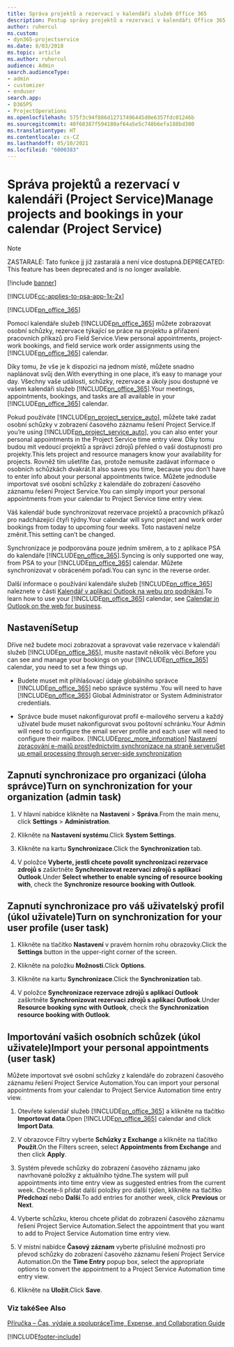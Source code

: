 ```yaml
---
title: Správa projektů a rezervací v kalendáři služeb Office 365
description: Postup správy projektů a rezervací v kalendáři Office 365
author: ruhercul
ms.custom:
- dyn365-projectservice
ms.date: 8/03/2018
ms.topic: article
ms.author: ruhercul
audience: Admin
search.audienceType:
- admin
- customizer
- enduser
search.app:
- D365PS
- ProjectOperations
ms.openlocfilehash: 575f3c94f886d12717496445d0e6357fdc01246b
ms.sourcegitcommit: 40f68387f594180af64a5e5c748b6efa188bd300
ms.translationtype: HT
ms.contentlocale: cs-CZ
ms.lasthandoff: 05/10/2021
ms.locfileid: "6000383"
---
```

# <a name="manage-projects-and-bookings-in-your-calendar-project-service"></a><span data-ttu-id="d0cdb-103">Správa projektů a rezervací v kalendáři (Project Service)</span><span class="sxs-lookup"><span data-stu-id="d0cdb-103">Manage projects and bookings in your calendar (Project Service)</span></span>

> [!Note]
> <span data-ttu-id="d0cdb-104">ZASTARALÉ: Tato funkce jj již zastaralá a není více dostupná.</span><span class="sxs-lookup"><span data-stu-id="d0cdb-104">DEPRECATED: This feature has been deprecated and is no longer available.</span></span>

[!include [banner](../includes/psa-now-project-operations.md)]

[!INCLUDE[cc-applies-to-psa-app-1x-2x](../includes/cc-applies-to-psa-app-1x-2x.md)]

[!INCLUDE[pn_office_365](../includes/pn-office-365.md)] 

<span data-ttu-id="d0cdb-105">Pomocí kalendáře služeb [!INCLUDE[pn_office_365](../includes/pn-office-365.md)] můžete zobrazovat osobní schůzky, rezervace týkající se práce na projektu a přiřazení pracovních příkazů pro Field Service.</span><span class="sxs-lookup"><span data-stu-id="d0cdb-105">View personal appointments, project-work bookings, and field service work order assignments using the [!INCLUDE[pn_office_365](../includes/pn-office-365.md)] calendar.</span></span>  
  
 <span data-ttu-id="d0cdb-106">Díky tomu, že vše je k dispozici na jednom místě, můžete snadno naplánovat svůj den.</span><span class="sxs-lookup"><span data-stu-id="d0cdb-106">With everything in one place, it’s easy to manage your day.</span></span> <span data-ttu-id="d0cdb-107">Všechny vaše události, schůzky, rezervace a úkoly jsou dostupné ve vašem kalendáři služeb [!INCLUDE[pn_office_365](../includes/pn-office-365.md)].</span><span class="sxs-lookup"><span data-stu-id="d0cdb-107">Your meetings, appointments, bookings, and tasks are all available in your [!INCLUDE[pn_office_365](../includes/pn-office-365.md)] calendar.</span></span>  
  
 <span data-ttu-id="d0cdb-108">Pokud používáte [!INCLUDE[pn_project_service_auto](../includes/pn-project-service-auto.md)], můžete také zadat osobní schůzky v zobrazení časového záznamu řešení Project Service.</span><span class="sxs-lookup"><span data-stu-id="d0cdb-108">If you’re using [!INCLUDE[pn_project_service_auto](../includes/pn-project-service-auto.md)], you can also enter your personal appointments in the Project Service time entry view.</span></span> <span data-ttu-id="d0cdb-109">Díky tomu budou mít vedoucí projektů a správci zdrojů přehled o vaší dostupnosti pro projekty.</span><span class="sxs-lookup"><span data-stu-id="d0cdb-109">This lets project and resource managers know your availability for projects.</span></span> <span data-ttu-id="d0cdb-110">Rovněž tím ušetříte čas, protože nemusíte zadávat informace o osobních schůzkách dvakrát.</span><span class="sxs-lookup"><span data-stu-id="d0cdb-110">It also saves you time, because you don’t have to enter info about your personal appointments twice.</span></span> <span data-ttu-id="d0cdb-111">Můžete jednoduše importovat své osobní schůzky z kalendáře do zobrazení časového záznamu řešení Project Service.</span><span class="sxs-lookup"><span data-stu-id="d0cdb-111">You can simply import your personal appointments from your calendar to Project Service time entry view.</span></span>  
  
 <span data-ttu-id="d0cdb-112">Váš kalendář bude synchronizovat rezervace projektů a pracovních příkazů pro nadcházející čtyři týdny.</span><span class="sxs-lookup"><span data-stu-id="d0cdb-112">Your calendar will sync project and work order bookings from today to upcoming four weeks.</span></span> <span data-ttu-id="d0cdb-113">Toto nastavení nelze změnit.</span><span class="sxs-lookup"><span data-stu-id="d0cdb-113">This setting can’t be changed.</span></span>  
  
 <span data-ttu-id="d0cdb-114">Synchronizace je podporována pouze jedním směrem, a to z aplikace PSA do kalendáře [!INCLUDE[pn_office_365](../includes/pn-office-365.md)].</span><span class="sxs-lookup"><span data-stu-id="d0cdb-114">Syncing is only supported one way, from PSA to your [!INCLUDE[pn_office_365](../includes/pn-office-365.md)] calendar.</span></span> <span data-ttu-id="d0cdb-115">Můžete synchronizovat v obráceném pořadí.</span><span class="sxs-lookup"><span data-stu-id="d0cdb-115">You can sync in the reverse order.</span></span> 
  
 <span data-ttu-id="d0cdb-116">Další informace o používání kalendáře služeb [!INCLUDE[pn_office_365](../includes/pn-office-365.md)] naleznete v části [Kalendář v aplikaci Outlook na webu pro podnikání](https://support.office.com/article/Calendar-in-Outlook-on-the-web-for-business-5219c457-d1fe-4c2f-9032-1a816b88e936).</span><span class="sxs-lookup"><span data-stu-id="d0cdb-116">To learn how to use your [!INCLUDE[pn_office_365](../includes/pn-office-365.md)] calendar, see [Calendar in Outlook on the web for business](https://support.office.com/article/Calendar-in-Outlook-on-the-web-for-business-5219c457-d1fe-4c2f-9032-1a816b88e936).</span></span>  
  
## <a name="setup"></a><span data-ttu-id="d0cdb-117">Nastavení</span><span class="sxs-lookup"><span data-stu-id="d0cdb-117">Setup</span></span>  
 <span data-ttu-id="d0cdb-118">Dříve než budete moci zobrazovat a spravovat vaše rezervace v kalendáři služeb [!INCLUDE[pn_office_365](../includes/pn-office-365.md)], musíte nastavit několik věcí.</span><span class="sxs-lookup"><span data-stu-id="d0cdb-118">Before you can see and manage your bookings on your [!INCLUDE[pn_office_365](../includes/pn-office-365.md)] calendar, you need to set a few things up.</span></span>  
  
- <span data-ttu-id="d0cdb-119">Budete muset mít přihlašovací údaje globálního správce [!INCLUDE[pn_office_365](../includes/pn-office-365.md)] nebo správce systému .</span><span class="sxs-lookup"><span data-stu-id="d0cdb-119">You will need to have [!INCLUDE[pn_office_365](../includes/pn-office-365.md)] Global Administrator or System Administrator credentials.</span></span>  
  
- <span data-ttu-id="d0cdb-120">Správce bude muset nakonfigurovat profil e-mailového serveru a každý uživatel bude muset nakonfigurovat svou poštovní schránku.</span><span class="sxs-lookup"><span data-stu-id="d0cdb-120">Your Admin will need to configure the email server profile and each user will need to configure their mailbox.</span></span> [!INCLUDE[proc_more_information](../includes/proc-more-information.md)] <span data-ttu-id="d0cdb-121">[Nastavení zpracování e-mailů prostřednictvím synchronizace na straně serveru](/dynamics365/customerengagement/on-premises/admin/set-up-server-side-synchronization-of-email-appointments-contacts-and-tasks)</span><span class="sxs-lookup"><span data-stu-id="d0cdb-121">[Set up email processing through server-side synchronization](/dynamics365/customerengagement/on-premises/admin/set-up-server-side-synchronization-of-email-appointments-contacts-and-tasks)</span></span>  
  
## <a name="turn-on-synchronization-for-your-organization-admin-task"></a><span data-ttu-id="d0cdb-122">Zapnutí synchronizace pro organizaci (úloha správce)</span><span class="sxs-lookup"><span data-stu-id="d0cdb-122">Turn on synchronization for your organization (admin task)</span></span>  
  
1.  <span data-ttu-id="d0cdb-123">V hlavní nabídce klikněte na **Nastavení** > **Správa**.</span><span class="sxs-lookup"><span data-stu-id="d0cdb-123">From the main menu, click **Settings** > **Administration**.</span></span>  
  
2.  <span data-ttu-id="d0cdb-124">Klikněte na **Nastavení systému**.</span><span class="sxs-lookup"><span data-stu-id="d0cdb-124">Click **System Settings**.</span></span>  
  
3.  <span data-ttu-id="d0cdb-125">Klikněte na kartu **Synchronizace**.</span><span class="sxs-lookup"><span data-stu-id="d0cdb-125">Click the **Synchronization** tab.</span></span>  
  
4.  <span data-ttu-id="d0cdb-126">V položce **Vyberte, jestli chcete povolit synchronizaci rezervace zdrojů s** zaškrtněte **Synchronizovat rezervaci zdrojů s aplikací Outlook**.</span><span class="sxs-lookup"><span data-stu-id="d0cdb-126">Under **Select whether to enable syncing of resource booking with**, check the **Synchronize resource booking with Outlook**.</span></span>  
  
## <a name="turn-on-synchronization-for-your-user-profile-user-task"></a><span data-ttu-id="d0cdb-127">Zapnutí synchronizace pro váš uživatelský profil (úkol uživatele)</span><span class="sxs-lookup"><span data-stu-id="d0cdb-127">Turn on synchronization for your user profile (user task)</span></span>  
  
1.  <span data-ttu-id="d0cdb-128">Klikněte na tlačítko **Nastavení** v pravém horním rohu obrazovky.</span><span class="sxs-lookup"><span data-stu-id="d0cdb-128">Click the **Settings** button in the upper-right corner of the screen.</span></span>  
  
2.  <span data-ttu-id="d0cdb-129">Klikněte na položku **Možnosti**.</span><span class="sxs-lookup"><span data-stu-id="d0cdb-129">Click **Options**.</span></span>  
  
3.  <span data-ttu-id="d0cdb-130">Klikněte na kartu **Synchronizace**.</span><span class="sxs-lookup"><span data-stu-id="d0cdb-130">Click the **Synchronization** tab.</span></span>  
  
4.  <span data-ttu-id="d0cdb-131">V položce **Synchronizace rezervace zdrojů s aplikací Outlook** zaškrtněte **Synchronizovat rezervaci zdrojů s aplikací Outlook**.</span><span class="sxs-lookup"><span data-stu-id="d0cdb-131">Under **Resource booking sync with Outlook**, check the **Synchronization resource booking with Outlook**.</span></span>  
  
## <a name="import-your-personal-appointments-user-task"></a><span data-ttu-id="d0cdb-132">Importování vašich osobních schůzek (úkol uživatele)</span><span class="sxs-lookup"><span data-stu-id="d0cdb-132">Import your personal appointments (user task)</span></span>  
 <span data-ttu-id="d0cdb-133">Můžete importovat své osobní schůzky z kalendáře do zobrazení časového záznamu řešení Project Service Automation.</span><span class="sxs-lookup"><span data-stu-id="d0cdb-133">You can import your personal appointments from your calendar to Project Service Automation time entry view.</span></span>  
  
1. <span data-ttu-id="d0cdb-134">Otevřete kalendář služeb [!INCLUDE[pn_office_365](../includes/pn-office-365.md)] a klikněte na tlačítko **Importovat data**.</span><span class="sxs-lookup"><span data-stu-id="d0cdb-134">Open [!INCLUDE[pn_office_365](../includes/pn-office-365.md)] calendar and click **Import Data**.</span></span>  
  
2. <span data-ttu-id="d0cdb-135">V obrazovce Filtry vyberte **Schůzky z Exchange** a klikněte na tlačítko **Použít**.</span><span class="sxs-lookup"><span data-stu-id="d0cdb-135">On the Filters screen, select **Appointments from Exchange** and then click **Apply**.</span></span>  
  
3. <span data-ttu-id="d0cdb-136">Systém převede schůzky do zobrazení časového záznamu jako navrhované položky z aktuálního týdne.</span><span class="sxs-lookup"><span data-stu-id="d0cdb-136">The system will pull appointments into time entry view as suggested entries from the current week.</span></span> <span data-ttu-id="d0cdb-137">Chcete-li přidat další položky pro další týden, klikněte na tlačítko **Předchozí** nebo **Další**.</span><span class="sxs-lookup"><span data-stu-id="d0cdb-137">To add entries for another week, click **Previous** or **Next**.</span></span>  
  
4. <span data-ttu-id="d0cdb-138">Vyberte schůzku, kterou chcete přidat do zobrazení časového záznamu řešení Project Service Automation.</span><span class="sxs-lookup"><span data-stu-id="d0cdb-138">Select the appointment that you want to add to Project Service Automation time entry view.</span></span>  
  
5. <span data-ttu-id="d0cdb-139">V místní nabídce **Časový záznam** vyberte příslušné možnosti pro převod schůzky do zobrazení časového záznamu řešení Project Service Automation.</span><span class="sxs-lookup"><span data-stu-id="d0cdb-139">On the **Time Entry** popup box, select the appropriate options to convert the appointment to a Project Service Automation time entry view.</span></span>  
  
6. <span data-ttu-id="d0cdb-140">Klikněte na **Uložit**.</span><span class="sxs-lookup"><span data-stu-id="d0cdb-140">Click **Save**.</span></span>  
  
### <a name="see-also"></a><span data-ttu-id="d0cdb-141">Viz také</span><span class="sxs-lookup"><span data-stu-id="d0cdb-141">See Also</span></span>  
 [<span data-ttu-id="d0cdb-142">Příručka – Čas, výdaje a spolupráce</span><span class="sxs-lookup"><span data-stu-id="d0cdb-142">Time, Expense, and Collaboration Guide</span></span>](../psa/time-expense-collaboration-guide.md)


[!INCLUDE[footer-include](../includes/footer-banner.md)]